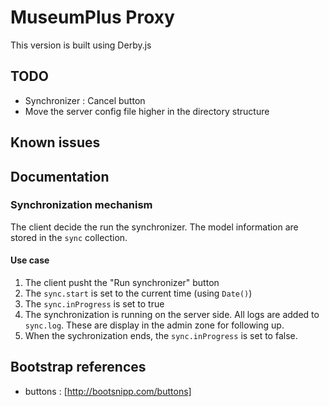 # MuseumPlus Proxy

This version is built using Derby.js

## TODO

- Synchronizer : Cancel button
- Move the server config file higher in the directory structure


## Known issues

## Documentation

### Synchronization mechanism

The client decide the run the synchronizer. The model information are stored in the ```sync``` collection.

#### Use case

1. The client pusht the "Run synchronizer" button
2. The ```sync.start``` is set to the current time (using ```Date()```)
3. The ```sync.inProgress``` is set to true
4. The synchronization is running on the server side. All logs are added to ```sync.log```. These are display in the admin zone for following up.
5. When the sychronization ends, the ```sync.inProgress``` is set to false.



## Bootstrap references

- buttons : [http://bootsnipp.com/buttons]
